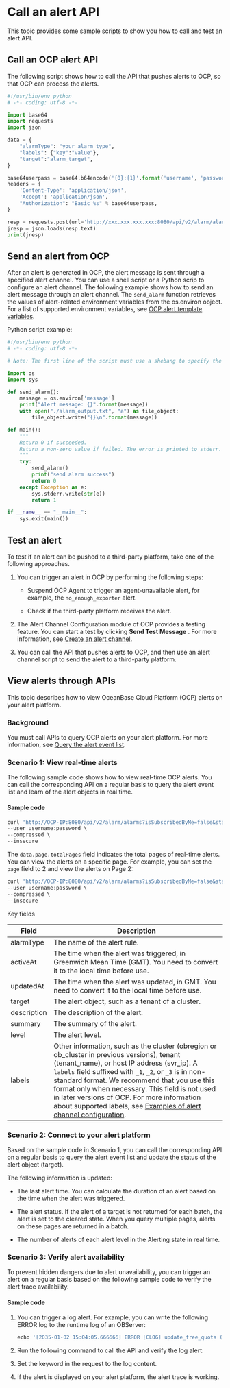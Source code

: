 # Call an alert API

This topic provides some sample scripts to show you how to call and test an alert API.

## Call an OCP alert API

The following script shows how to call the API that pushes alerts to OCP, so that OCP can process the alerts.

```python
#!/usr/bin/env python
# -*- coding: utf-8 -*-

import base64
import requests
import json

data = {
    "alarmType": "your_alarm_type", 
    "labels": {"key":"value"}, 
    "target":"alarm_target",
}

base64userpass = base64.b64encode('{0}:{1}'.format('username', 'password'))
headers = {
    'Content-Type': 'application/json',
    'Accept': 'application/json',
    "Authorization": "Basic %s" % base64userpass,
}

resp = requests.post(url='http://xxx.xxx.xxx.xxx:8080/api/v2/alarm/alarms', headers=headers, data=json.dumps(data))
jresp = json.loads(resp.text)
print(jresp)
```

## Send an alert from OCP

After an alert is generated in OCP, the alert message is sent through a specified alert channel. You can use a shell script or a Python scrip to configure an alert channel. The following example shows how to send an alert message through an alert channel. The `send_alarm` function retrieves the values of alert-related environment variables from the os.environ object. For a list of supported environment variables, see [OCP alert template variables](200.alert-events/100.query-the-alert-event-list.md).

Python script example:

```python
#!/usr/bin/env python
# -*- coding: utf-8 -*-

# Note: The first line of the script must use a shebang to specify the program to use. Only Python and bash are supported.

import os
import sys

def send_alarm():
    message = os.environ['message']
    print("Alert message: {}".format(message))
    with open("./alarm_output.txt", "a") as file_object:
        file_object.write("{}\n".format(message))

def main():
    """
    Return 0 if succeeded.
    Return a non-zero value if failed. The error is printed to stderr.
    """
    try:
        send_alarm()
        print("send alarm success")
        return 0
    except Exception as e:
        sys.stderr.write(str(e))
        return 1

if __name__ == "__main__":
    sys.exit(main())
```

## Test an alert

To test if an alert can be pushed to a third-party platform, take one of the following approaches.

1. You can trigger an alert in OCP by performing the following steps:

   * Suspend OCP Agent to trigger an agent-unavailable alert, for example, the `no_enough_exporter` alert.

   * Check if the third-party platform receives the alert.

2. The Alert Channel Configuration module of OCP provides a testing feature. You can start a test by clicking **Send Test Message** . For more information, see [Create an alert channel](../../../900.monitoring-and-alerts-functions/200.alert-management/500.manage-alert-channels/100.create-an-alert-channel.md).

3. You can call the API that pushes alerts to OCP, and then use an alert channel script to send the alert to a third-party platform.

## View alerts through APIs

This topic describes how to view OceanBase Cloud Platform (OCP) alerts on your alert platform.

### Background

You must call APIs to query OCP alerts on your alert platform. For more information, see [Query the alert event list](200.alert-events/100.query-the-alert-event-list.md).

### Scenario 1: View real-time alerts

The following sample code shows how to view real-time OCP alerts. You can call the corresponding API on a regular basis to query the alert event list and learn of the alert objects in real time.

#### Sample code

```javascript
curl 'http://OCP-IP:8080/api/v2/alarm/alarms?isSubscribedByMe=false&status=Active&page=1&size=10' \
--user username:password \
--compressed \
--insecure
```

The `data.page.totalPages` field indicates the total pages of real-time alerts. You can view the alerts on a specific page. For example, you can set the `page` field to 2 and view the alerts on Page 2:

```javascript
curl 'http://OCP-IP:8080/api/v2/alarm/alarms?isSubscribedByMe=false&status=Active&page=2&size=10' \
--user username:password \
--compressed \
--insecure
```

Key fields

| Field | Description |
|-------------|--------------------------------------------------------------------------------------------------------------------------------------------------------------------------------------------------------------|
| alarmType | The name of the alert rule.  |
| activeAt | The time when the alert was triggered, in Greenwich Mean Time (GMT). You need to convert it to the local time before use.  |
| updatedAt | The time when the alert was updated, in GMT. You need to convert it to the local time before use.  |
| target | The alert object, such as a tenant of a cluster.  |
| description | The description of the alert.  |
| summary | The summary of the alert.  |
| level | The alert level.  |
| labels | Other information, such as the cluster (obregion or ob_cluster in previous versions), tenant (tenant_name), or host IP address (svr_ip). A `labels` field suffixed with `_1`, `_2`, or `_3` is in non-standard format. We recommend that you use this format only when necessary. This field is not used in later versions of OCP.  For more information about supported labels, see [Examples of alert channel configuration](../../../900.monitoring-and-alerts-functions/200.alert-management/500.manage-alert-channels/600.examples-of-alert-channel-configuration.md). |

### Scenario 2: Connect to your alert platform

Based on the sample code in Scenario 1, you can call the corresponding API on a regular basis to query the alert event list and update the status of the alert object (target).

The following information is updated:

* The last alert time. You can calculate the duration of an alert based on the time when the alert was triggered.

* The alert status. If the alert of a target is not returned for each batch, the alert is set to the cleared state. When you query multiple pages, alerts on these pages are returned in a batch.

* The number of alerts of each alert level in the Alerting state in real time.

### Scenario 3: Verify alert availability

To prevent hidden dangers due to alert unavailability, you can trigger an alert on a regular basis based on the following sample code to verify the alert trace availability.

#### Sample code

1. You can trigger a log alert. For example, you can write the following ERROR log to the runtime log of an OBServer:

   ```javascript
   echo '[2035-01-02 15:04:05.666666] ERROR [CLOG] update_free_quota (ob_log_file_pool.cpp:413) [1994][2072][Y0-0000000000000000] [lt=19] [dc=0] test ob error for ocp alarm, just ignore. ret=-999999' >> /home/admin/oceanbase/log/observer.log.wf
   ```

2. Run the following command to call the API and verify the log alert:

3. Set the keyword in the request to the log content.

4. If the alert is displayed on your alert platform, the alert trace is working.
